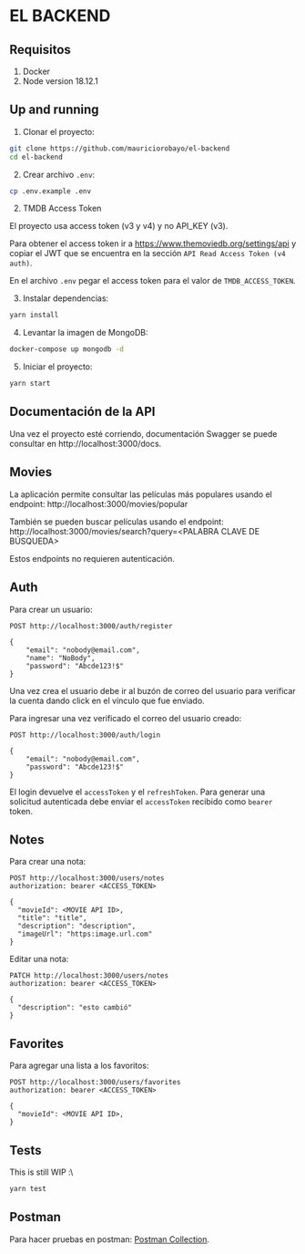 # EL BACKEND

## Requisitos

1. Docker
2. Node version 18.12.1

## Up and running

1. Clonar el proyecto:

```sh
git clone https://github.com/mauriciorobayo/el-backend
cd el-backend
```

2. Crear archivo `.env`:

```sh
cp .env.example .env
```

2. TMDB Access Token

El proyecto usa access token (v3 y v4) y no API_KEY (v3).

Para obtener el access token ir a https://www.themoviedb.org/settings/api y copiar el JWT que se encuentra en la sección `API Read Access Token (v4 auth)`.

En el archivo `.env` pegar el access token para el valor de `TMDB_ACCESS_TOKEN`.

3. Instalar dependencias:

```sh
yarn install
```

4. Levantar la imagen de MongoDB:

```sh
docker-compose up mongodb -d
```

5. Iniciar el proyecto:

```sh
yarn start
```

## Documentación de la API

Una vez el proyecto esté corriendo, documentación Swagger se puede consultar en http://localhost:3000/docs.

## Movies

La aplicación permite consultar las películas más populares usando el endpoint: http://localhost:3000/movies/popular

También se pueden buscar películas usando el endpoint: http://localhost:3000/movies/search?query=<PALABRA CLAVE DE BÚSQUEDA>

Estos endpoints no requieren autenticación.

## Auth

Para crear un usuario:

```http
POST http://localhost:3000/auth/register

{
    "email": "nobody@email.com",
    "name": "NoBody",
    "password": "Abcde123!$"
}
```

Una vez crea el usuario debe ir al buzón de correo del usuario para verificar la cuenta dando click en el vínculo que fue enviado.

Para ingresar una vez verificado el correo del usuario creado:

```http
POST http://localhost:3000/auth/login

{
    "email": "nobody@email.com",
    "password": "Abcde123!$"
}
```

El login devuelve el `accessToken` y el `refreshToken`. Para generar una solicitud autenticada debe enviar el `accessToken` recibido como `bearer` token.

## Notes

Para crear una nota:

```http
POST http://localhost:3000/users/notes
authorization: bearer <ACCESS_TOKEN>

{
  "movieId": <MOVIE API ID>,
  "title": "title",
  "description": "description",
  "imageUrl": "https:image.url.com"
}
```

Editar una nota:

```http
PATCH http://localhost:3000/users/notes
authorization: bearer <ACCESS_TOKEN>

{
  "description": "esto cambió"
}
```

## Favorites

Para agregar una lista a los favoritos:

```http
POST http://localhost:3000/users/favorites
authorization: bearer <ACCESS_TOKEN>

{
  "movieId": <MOVIE API ID>,
}
```

## Tests

This is still WIP :\

```sh
yarn test
```

## Postman

Para hacer pruebas en postman: [Postman Collection](/el-backend.postman_collection.json).
